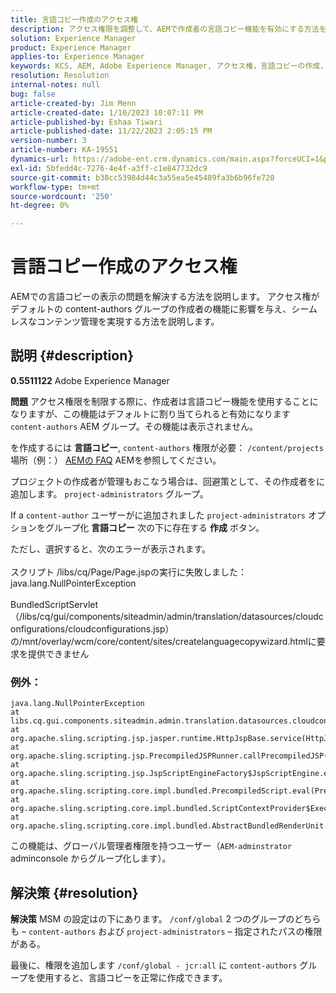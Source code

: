 ```yaml
---
title: 言語コピー作成のアクセス権
description: アクセス権限を調整して、AEMで作成者の言語コピー機能を有効にする方法を説明します。
solution: Experience Manager
product: Experience Manager
applies-to: Experience Manager
keywords: KCS, AEM, Adobe Experience Manager, アクセス権，言語コピーの作成，トラブルシューティング
resolution: Resolution
internal-notes: null
bug: false
article-created-by: Jim Menn
article-created-date: 1/10/2023 10:07:11 PM
article-published-by: Eshaa Tiwari
article-published-date: 11/22/2023 2:05:15 PM
version-number: 3
article-number: KA-19551
dynamics-url: https://adobe-ent.crm.dynamics.com/main.aspx?forceUCI=1&pagetype=entityrecord&etn=knowledgearticle&id=ded6421c-3391-ed11-aad1-6045bd006b4b
exl-id: 5bfedd4c-7276-4e4f-a3ff-c1e847732dc9
source-git-commit: b38cc53984d44c3a55ea5e45489fa3b6b96fe720
workflow-type: tm+mt
source-wordcount: '250'
ht-degree: 0%

---
```


# 言語コピー作成のアクセス権


AEMでの言語コピーの表示の問題を解決する方法を説明します。 アクセス権がデフォルトの content-authors グループの作成者の機能に影響を与え、シームレスなコンテンツ管理を実現する方法を説明します。

## 説明 {#description}


<b>0.5511122</b>
Adobe Experience Manager

<b>問題</b>
アクセス権限を制限する際に、作成者は言語コピー機能を使用することになりますが、この機能はデフォルトに割り当てられると有効になります `content-authors` AEM グループ。その機能は表示されません。

を作成するには <b>言語コピー</b>, `content-authors` 権限が必要： `/content/projects` 場所（例：） [AEMの FAQ](https://experienceleague.adobe.com/docs/experience-manager-65/administering/introduction/aem-faqs.html?lang=en) AEMを参照してください。

プロジェクトの作成者が管理もおこなう場合は、回避策として、その作成者をに追加します。 `project-administrators` グループ。

If a `content-author` ユーザーがに追加されました `project-administrators` オプションをグループ化 <b>言語コピー</b> 次の下に存在する <b>作成</b> ボタン。

ただし、選択すると、次のエラーが表示されます。
<br><br>スクリプト /libs/cq/Page/Page.jspの実行に失敗しました：java.lang.NullPointerException<br><br>
BundledScriptServlet （/libs/cq/gui/components/siteadmin/admin/translation/datasources/cloudconfigurations/cloudconfigurations.jsp）の/mnt/overlay/wcm/core/content/sites/createlanguagecopywizard.htmlに要求を提供できません

### 例外：


```
java.lang.NullPointerException
at libs.cq.gui.components.siteadmin.admin.translation.datasources.cloudconfigurations.cloudconfigurations__002e__jsp._jspService(cloudconfigurations__002e__jsp.java:183)
at org.apache.sling.scripting.jsp.jasper.runtime.HttpJspBase.service(HttpJspBase.java:70)
at org.apache.sling.scripting.jsp.PrecompiledJSPRunner.callPrecompiledJSP(PrecompiledJSPRunner.java:72)
at org.apache.sling.scripting.jsp.JspScriptEngineFactory$JspScriptEngine.eval(JspScriptEngineFactory.java:583)
at org.apache.sling.scripting.core.impl.bundled.PrecompiledScript.eval(PrecompiledScript.java:56)
at org.apache.sling.scripting.core.impl.bundled.ScriptContextProvider$ExecutableContext.eval(ScriptContextProvider.java:170)
at org.apache.sling.scripting.core.impl.bundled.AbstractBundledRenderUnit.eval(AbstractBundledRenderUnit.java:135)
```


この機能は、グローバル管理者権限を持つユーザー（`AEM-adminstrator` adminconsole からグループ化します）。


## 解決策 {#resolution}


<b>解決策</b>
MSM の設定はの下にあります。 `/conf/global` 2 つのグループのどちらも –  `content-authors` および `project-administrators`  – 指定されたパスの権限がある。

最後に、権限を追加します `/conf/global - jcr:all` に `content-authors` グループを使用すると、言語コピーを正常に作成できます。
